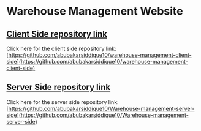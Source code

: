# Warehouse Management Website

## [Client Side repository link](https://github.com/abubakarsiddique10/warehouse-management-client-side)
Click here for the client side repository link: [https://github.com/abubakarsiddique10/warehouse-management-client-side](https://github.com/abubakarsiddique10/warehouse-management-client-side)



## [Server Side repository link](https://github.com/abubakarsiddique10/Warehouse-management-server-side)
Click here for the server side repository link: [https://github.com/abubakarsiddique10/Warehouse-management-server-side](https://github.com/abubakarsiddique10/Warehouse-management-server-side)